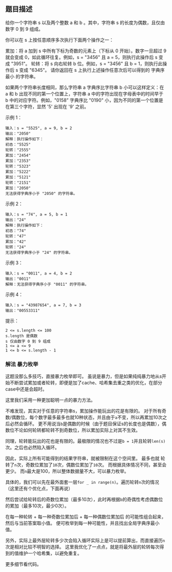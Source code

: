 ## 题目描述
给你一个字符串 s 以及两个整数 a 和 b 。其中，字符串 s 的长度为偶数，且仅由数字 0 到 9 组成。

你可以在 s 上按任意顺序多次执行下面两个操作之一：

累加：将  a 加到 s 中所有下标为奇数的元素上（下标从 0 开始）。数字一旦超过 9 就会变成 0，如此循环往复。例如，s = "3456" 且 a = 5，则执行此操作后 s 变成 "3951"。
轮转：将 s 向右轮转 b 位。例如，s = "3456" 且 b = 1，则执行此操作后 s 变成 "6345"。
请你返回在 s 上执行上述操作任意次后可以得到的 字典序最小 的字符串。

如果两个字符串长度相同，那么字符串 a 字典序比字符串 b 小可以这样定义：在 a 和 b 出现不同的第一个位置上，字符串 a 中的字符出现在字母表中的时间早于 b 中的对应字符。例如，"0158” 字典序比 "0190" 小，因为不同的第一个位置是在第三个字符，显然 '5' 出现在 '9' 之前。

示例 1：
```
输入：s = "5525", a = 9, b = 2
输出："2050"
解释：执行操作如下：
初态："5525"
轮转："2555"
累加："2454"
累加："2353"
轮转："5323"
累加："5222"
累加："5121"
轮转："2151"
累加："2050"​​​​​​​​​​​​
无法获得字典序小于 "2050" 的字符串。
```
示例 2：
```
输入：s = "74", a = 5, b = 1
输出："24"
解释：执行操作如下：
初态："74"
轮转："47"
累加："42"
轮转："24"​​​​​​​​​​​​
无法获得字典序小于 "24" 的字符串。
```
示例 3：
```
输入：s = "0011", a = 4, b = 2
输出："0011"
解释：无法获得字典序小于 "0011" 的字符串。
```
示例 4：
```
输入：s = "43987654", a = 7, b = 3
输出："00553311"
```

提示：
```
2 <= s.length <= 100
s.length 是偶数
s 仅由数字 0 到 9 组成
1 <= a <= 9
1 <= b <= s.length - 1
```

### 解法 暴力枚举
这题没那么多技巧，直接暴力枚举即可。
虽说是暴力，但是如果纯纯暴力地从s开始不断尝试累加或者轮转，即便是加了cache、哈希集去重之类的优化，在部分case中还是会超时。

这里我们采用一种更加聪明一点的暴力方法。

不难发现，其实对于任意的字符串s，累加操作能玩出的花是有限的。
对于所有奇数/偶数位，每个数字最多最多也就10种状态，并且由于`a`不变，所以再累加10次之后必然会循环。
更不用说当`b`是偶数的时候（由于题目保证s的长度也是偶数），偶数位不论如何轮转都轮转不到奇数位，所以累加实际上对其不生效。

同理，轮转能玩出的花也是有限的。最极限的情况也不过是`b = 1`并且轮转`len(s)`次。之后也必然陷入循环。

因此，实际上所有可能得到的结果字符串，就被限制在这个空间里。
最多也就 轮转了`n`次，奇数位累加了`10`次，偶数位累加了`10`次。
而根据具体情况不同，甚至会更少。
而`n`最大是100，所以整体数据量不大，可以暴力枚举。

具体的，我们可以先在最外面套一层`for _ in range(n)`。遍历轮转`n`次的情况（这里还有个优化点，下面再说）

然后尝试给轮转后的奇数位累加（最多10次），此时再根据`b`的奇偶性考虑偶数位的累加（最多10次，最少0次）。

在每一种轮转 + 每一种奇数位累加后 + 每一种偶数位累加后 的可能性组合起来，然后与当前答案取小值。
便可枚举到每一种可能性，并且找出全局字典序最小值。

另外，实际上最外层轮转多少次会陷入循环实际上是可以提前算出，而直接遍历`n`次是相对比较不明智的选择。
这里我优化了一点点，就是将最外层的轮转每次得到的值维护一个哈希集，以避免重复。

更多细节看代码。